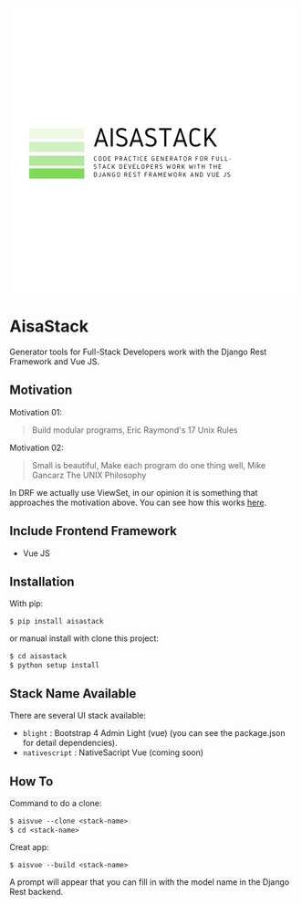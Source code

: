 ![AisaStack]( ./github-header.png "AisaStack")

# AisaStack

Generator tools for Full-Stack Developers work with the Django Rest Framework and Vue JS.

## Motivation

Motivation 01:

> Build modular programs, Eric Raymond's 17 Unix Rules

Motivation 02:

> Small is beautiful, Make each program do one thing well, Mike Gancarz The UNIX Philosophy

In DRF we actually use ViewSet, in our opinion it is something that approaches the motivation above.
You can see how this works [here](https://github.com/aisahana/eclinic_api).

## Include Frontend Framework
- Vue JS

## Installation
With pip:

```
$ pip install aisastack
```

or manual install with clone this project:

```
$ cd aisastack
$ python setup install
```

## Stack Name Available
There are several UI stack available:

- `blight` : Bootstrap 4 Admin Light (vue) (you can see the package.json for detail dependencies).
- `nativescript` : NativeSacript Vue (coming soon)


## How To
Command to do a clone:

```
$ aisvue --clone <stack-name>
$ cd <stack-name>
```

Creat app:

```
$ aisvue --build <stack-name>
```

A prompt will appear that you can fill in with the model name in the Django Rest backend.